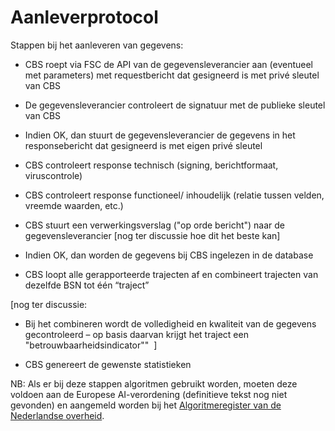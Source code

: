 # Aanleverprotocol

Stappen bij het aanleveren van gegevens: 

- CBS roept via FSC de API van de gegevensleverancier aan (eventueel met parameters) met requestbericht dat gesigneerd is met privé sleutel van CBS

- De gegevensleverancier controleert de signatuur met de publieke sleutel van CBS

- Indien OK, dan stuurt de gegevensleverancier de gegevens in het responsebericht dat gesigneerd is met eigen privé sleutel

- CBS controleert response technisch (signing, berichtformaat, viruscontrole)

- CBS controleert response functioneel/ inhoudelijk (relatie tussen velden, vreemde waarden, etc.)

- CBS stuurt een verwerkingsverslag ("op orde bericht") naar de gegevensleverancier [nog ter discussie hoe dit het beste kan]

- Indien OK, dan worden de gegevens bij CBS ingelezen in de database 

- CBS loopt alle gerapporteerde trajecten af en combineert trajecten van dezelfde BSN tot één “traject” 

[nog ter discussie:
- Bij het combineren wordt de volledigheid en kwaliteit van de gegevens gecontroleerd – op basis daarvan krijgt het traject een "betrouwbaarheidsindicator"" 
]

- CBS genereert de gewenste statistieken 

NB: Als er bij deze stappen algoritmen gebruikt worden, moeten deze voldoen aan de Europese AI-verordening (definitieve tekst nog niet gevonden) en aangemeld worden bij het [Algoritmeregister van de Nederlandse overheid](https://algoritmes.overheid.nl/nl).
